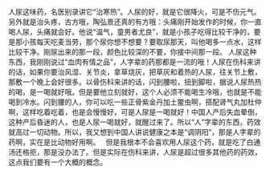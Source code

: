 人尿这味药，名医别录讲它“治寒热”。人尿的好，就是它很降火，可是不伤元气。另外就是治头疼，古方哦，陶弘景还真的有方哦：头痛刚开始发作的时候，你一直喝人尿，头痛就会好。他说“温气，童男者尤良”，就是小孩子吃得比较干净的，要是那小孩每天吃麦当劳，那个尿你想不想要？要取尿那天，叫他喝多一点水，这样比较干净。刚尿出来的那一段，颜色比较深的不要，你接中间那一段。
人尿这种东西，我刚刚说过“血肉有情之品”，人字辈的药那都是一流的哦！人尿在伤科来讲的话，如果你要治风湿、关节炎，拿草烧灰，把草灰和着热的人尿，往关节上敷，那敷一个晚上会好很多。以骨伤科来讲的话，闪到腰啦，扭到脚啦，据说人尿热热的喝，是一喝就好哦。但是要他立刻就好，这个人必须不能喝生冷哦，也就是不能喝到冷水。闪到腰的人，你可以吃一些正骨紫金丹加土鳖虫啊，搭配肾气丸加杜仲啊，这样吃着吃着，也是会慢慢好，可是人尿是一喝就好！中国人产后失血晕倒，这种产后昏迷的人，也是人尿一喝就好，就醒过来了。所以“人”字辈的东西，药效就高过一切动物。所以，我又想到中国人讲说健康之本是“调阴阳”，那是人字辈的药啊，实在是比动物好用啊。
 
但是我根本不会喜欢用人尿这个药，就是吃了白通汤还格拒，那是没办法了。但是实际在伤科来讲，人尿是超过很多其他药的药效，这点我们要有一个大概的概念。
